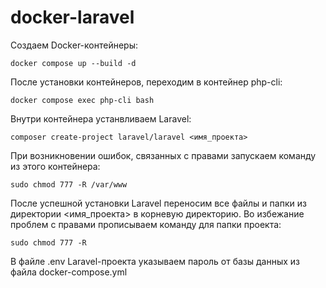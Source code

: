 # docker-laravel

Создаем Docker-контейнеры:
```
docker compose up --build -d
```
После установки контейнеров, переходим в контейнер php-cli: 
```
docker compose exec php-cli bash
```
Внутри контейнера устанвливаем Laravel:
```
composer create-project laravel/laravel <имя_проекта>
```
При возникновении ошибок, связанных с правами запускаем команду из этого контейнера: 
```
sudo chmod 777 -R /var/www
```
После успешной установки Laravel переносим все файлы и папки из директории <имя_проекта> в корневую директорию.
Во избежание проблем с правами прописываем команду для папки проекта: 
```
sudo chmod 777 -R
```
В файле .env Laravel-проекта указываем пароль от базы данных из файла docker-compose.yml


